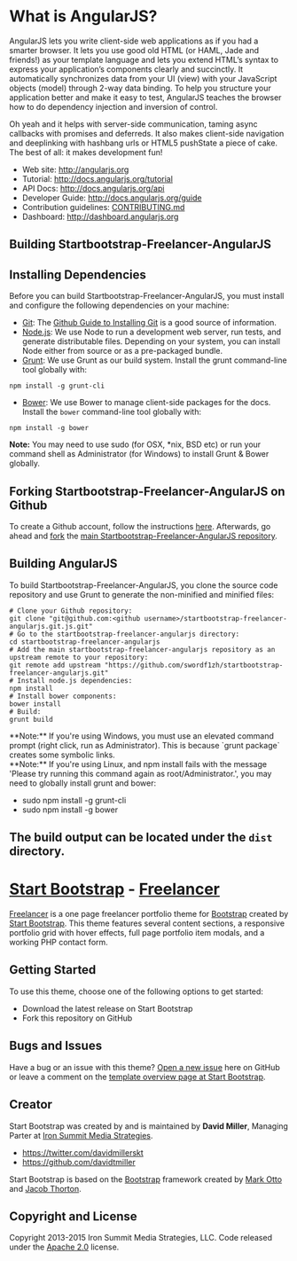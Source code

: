 What is AngularJS?
=========

AngularJS lets you write client-side web applications as if you had a smarter browser. It lets you use good old HTML (or HAML, Jade and friends!) as your template language and lets you extend HTML’s syntax to express your application’s components clearly and succinctly. It automatically synchronizes data from your UI (view) with your JavaScript objects (model) through 2-way data binding. To help you structure your application better and make it easy to test, AngularJS teaches the browser how to do dependency injection and inversion of control.

Oh yeah and it helps with server-side communication, taming async callbacks with promises and deferreds. It also makes client-side navigation and deeplinking with hashbang urls or HTML5 pushState a piece of cake. The best of all: it makes development fun!

* Web site: http://angularjs.org
* Tutorial: http://docs.angularjs.org/tutorial
* API Docs: http://docs.angularjs.org/api
* Developer Guide: http://docs.angularjs.org/guide
* Contribution guidelines: [CONTRIBUTING.md](https://github.com/angular/angular.js/blob/master/CONTRIBUTING.md)
* Dashboard: http://dashboard.angularjs.org

Building Startbootstrap-Freelancer-AngularJS
---------

## Installing Dependencies
Before you can build Startbootstrap-Freelancer-AngularJS, you must install and configure the following dependencies on your
machine:
* [Git](http://git-scm.com/): The [Github Guide to Installing Git](https://help.github.com/articles/set-up-git) is a good source of information.
* [Node.js](http://nodejs.org): We use Node to run a development web server, run tests, and generate distributable files. Depending on your system, you can install Node either from source or as a pre-packaged bundle.
* [Grunt](http://gruntjs.com): We use Grunt as our build system. Install the grunt command-line tool globally with:
```shell
npm install -g grunt-cli
```
* [Bower](http://bower.io/): We use Bower to manage client-side packages for the docs. Install the `bower` command-line tool globally with:
```shell
npm install -g bower
```
**Note:** You may need to use sudo (for OSX, *nix, BSD etc) or run your command shell as Administrator (for Windows) to install Grunt &amp; Bower globally.
## Forking Startbootstrap-Freelancer-AngularJS on Github
To create a Github account, follow the instructions [here](https://github.com/signup/free).
Afterwards, go ahead and [fork](http://help.github.com/forking) the [main Startbootstrap-Freelancer-AngularJS repository](https://github.com/swordf1zh/startbootstrap-freelancer-angularjs).
## Building AngularJS
To build Startbootstrap-Freelancer-AngularJS, you clone the source code repository and use Grunt to generate the non-minified and minified files:
```shell
# Clone your Github repository:
git clone "git@github.com:<github username>/startbootstrap-freelancer-angularjs.git.js.git"
# Go to the startbootstrap-freelancer-angularjs directory:
cd startbootstrap-freelancer-angularjs
# Add the main startbootstrap-freelancer-angularjs repository as an upstream remote to your repository:
git remote add upstream "https://github.com/swordf1zh/startbootstrap-freelancer-angularjs.git"
# Install node.js dependencies:
npm install
# Install bower components:
bower install
# Build:
grunt build
```
<div class="alert alert-warning">
  **Note:** If you're using Windows, you must use an elevated command prompt (right click, run as Administrator). This is because `grunt package` creates some symbolic links.
</div>
<div class="alert alert-warning">
  **Note:** If you're using Linux, and npm install fails with the message 'Please try running this command again as root/Administrator.', you may need to globally install grunt and bower:
  <ul>
    <li>sudo npm install -g grunt-cli</li>
    <li>sudo npm install -g bower</li>
  </ul>
</div>

The build output can be located under the `dist` directory.
---------

# [Start Bootstrap](http://startbootstrap.com/) - [Freelancer](http://startbootstrap.com/template-overviews/freelancer/)

[Freelancer](http://startbootstrap.com/template-overviews/freelancer/) is a one page freelancer portfolio theme for [Bootstrap](http://getbootstrap.com/) created by [Start Bootstrap](http://startbootstrap.com/). This theme features several content sections, a responsive portfolio grid with hover effects, full page portfolio item modals, and a working PHP contact form.

## Getting Started

To use this theme, choose one of the following options to get started:
* Download the latest release on Start Bootstrap
* Fork this repository on GitHub

## Bugs and Issues

Have a bug or an issue with this theme? [Open a new issue](https://github.com/IronSummitMedia/startbootstrap-freelancer/issues) here on GitHub or leave a comment on the [template overview page at Start Bootstrap](http://startbootstrap.com/template-overviews/freelancer/).

## Creator

Start Bootstrap was created by and is maintained by **David Miller**, Managing Parter at [Iron Summit Media Strategies](http://www.ironsummitmedia.com/).

* https://twitter.com/davidmillerskt
* https://github.com/davidtmiller

Start Bootstrap is based on the [Bootstrap](http://getbootstrap.com/) framework created by [Mark Otto](https://twitter.com/mdo) and [Jacob Thorton](https://twitter.com/fat).

## Copyright and License

Copyright 2013-2015 Iron Summit Media Strategies, LLC. Code released under the [Apache 2.0](https://github.com/IronSummitMedia/startbootstrap-freelancer/blob/gh-pages/LICENSE) license.